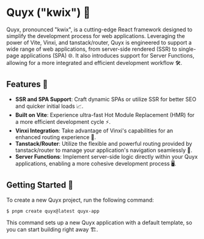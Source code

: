 # Quyx ("kwix") 🚀

Quyx, pronounced "kwix", is a cutting-edge React framework designed to simplify the development process for web applications. Leveraging the power of Vite, Vinxi, and tanstack/router, Quyx is engineered to support a wide range of web applications, from server-side rendered (SSR) to single-page applications (SPA) 🌐. It also introduces support for Server Functions, allowing for a more integrated and efficient development workflow 🛠️.

## Features 🌟

- **SSR and SPA Support**: Craft dynamic SPAs or utilize SSR for better SEO and quicker initial loads 📈.
- **Built on Vite**: Experience ultra-fast Hot Module Replacement (HMR) for a more efficient development cycle ⚡.
- **Vinxi Integration**: Take advantage of Vinxi's capabilities for an enhanced routing experience 🚦.
- **Tanstack/Router**: Utilize the flexible and powerful routing provided by tanstack/router to manage your application's navigation seamlessly 🧭.
- **Server Functions**: Implement server-side logic directly within your Quyx applications, enabling a more cohesive development process 🖥️.

## Getting Started 🚀

To create a new Quyx project, run the following command:

```bash
$ pnpm create quyx@latest quyx-app
```

This command sets up a new Quyx application with a default template, so you can start building right away 🏗️.